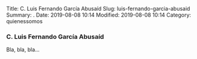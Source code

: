 Title: C. Luis Fernando García Abusaíd
Slug: luis-fernando-garcia-abusaid
Summary: .
Date: 2019-08-08 10:14
Modified: 2019-08-08 10:14
Category: quienessomos


### C. Luis Fernando García Abusaíd

Bla, bla, bla...
